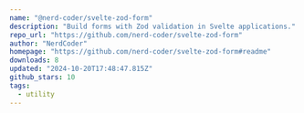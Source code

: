 ```yaml
---
name: "@nerd-coder/svelte-zod-form"
description: "Build forms with Zod validation in Svelte applications."
repo_url: "https://github.com/nerd-coder/svelte-zod-form"
author: "NerdCoder"
homepage: "https://github.com/nerd-coder/svelte-zod-form#readme"
downloads: 8
updated: "2024-10-20T17:48:47.815Z"
github_stars: 10
tags: 
  - utility
---
```


